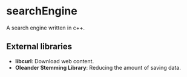 # searchEngine
A search engine written in c++.

## External libraries

- **libcurl**: Download web content.
- **Oleander Stemming Library**: Reducing the amount of saving data.
